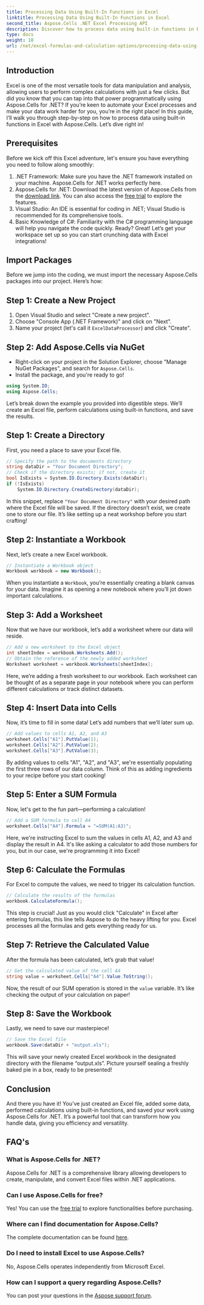 ```yaml
---
title: Processing Data Using Built-In Functions in Excel
linktitle: Processing Data Using Built-In Functions in Excel
second_title: Aspose.Cells .NET Excel Processing API
description: Discover how to process data using built-in functions in Excel with Aspose.Cells for .NET. Follow a step-by-step tutorial for easy automation.
type: docs
weight: 18
url: /net/excel-formulas-and-calculation-options/processing-data-using-built-in-functions/
---
```

## Introduction
Excel is one of the most versatile tools for data manipulation and analysis, allowing users to perform complex calculations with just a few clicks. But did you know that you can tap into that power programmatically using Aspose.Cells for .NET? If you’re keen to automate your Excel processes and make your data work harder for you, you’re in the right place! In this guide, I’ll walk you through step-by-step on how to process data using built-in functions in Excel with Aspose.Cells. Let’s dive right in!
## Prerequisites
Before we kick off this Excel adventure, let's ensure you have everything you need to follow along smoothly:
1. .NET Framework: Make sure you have the .NET framework installed on your machine. Aspose.Cells for .NET works perfectly here.
2. Aspose.Cells for .NET: Download the latest version of Aspose.Cells from the [download link](https://releases.aspose.com/cells/net/). You can also access the [free trial](https://releases.aspose.com/) to explore the features.
3. Visual Studio: An IDE is essential for coding in .NET; Visual Studio is recommended for its comprehensive tools.
4. Basic Knowledge of C#: Familiarity with the C# programming language will help you navigate the code quickly.
Ready? Great! Let’s get your workspace set up so you can start crunching data with Excel integrations!
## Import Packages
Before we jump into the coding, we must import the necessary Aspose.Cells packages into our project. Here’s how:
## Step 1: Create a New Project
1. Open Visual Studio and select "Create a new project".
2. Choose "Console App (.NET Framework)" and click on "Next".
3. Name your project (let's call it `ExcelDataProcessor`) and click "Create".
## Step 2: Add Aspose.Cells via NuGet
- Right-click on your project in the Solution Explorer, choose "Manage NuGet Packages", and search for `Aspose.Cells`.
- Install the package, and you're ready to go!
```csharp
using System.IO;
using Aspose.Cells;
```
Let’s break down the example you provided into digestible steps. We’ll create an Excel file, perform calculations using built-in functions, and save the results. 
## Step 1: Create a Directory 
First, you need a place to save your Excel file.
```csharp
// Specify the path to the documents directory
string dataDir = "Your Document Directory";
// Check if the directory exists; if not, create it
bool IsExists = System.IO.Directory.Exists(dataDir);
if (!IsExists)
	System.IO.Directory.CreateDirectory(dataDir);
```
In this snippet, replace `"Your Document Directory"` with your desired path where the Excel file will be saved. If the directory doesn’t exist, we create one to store our file. It’s like setting up a neat workshop before you start crafting!
## Step 2: Instantiate a Workbook 
Next, let’s create a new Excel workbook.
```csharp
// Instantiate a Workbook object
Workbook workbook = new Workbook();
```
When you instantiate a `Workbook`, you’re essentially creating a blank canvas for your data. Imagine it as opening a new notebook where you’ll jot down important calculations.
## Step 3: Add a Worksheet
Now that we have our workbook, let’s add a worksheet where our data will reside.
```csharp
// Add a new worksheet to the Excel object
int sheetIndex = workbook.Worksheets.Add();
// Obtain the reference of the newly added worksheet
Worksheet worksheet = workbook.Worksheets[sheetIndex];
```
Here, we’re adding a fresh worksheet to our workbook. Each worksheet can be thought of as a separate page in your notebook where you can perform different calculations or track distinct datasets.
## Step 4: Insert Data into Cells
Now, it’s time to fill in some data! Let’s add numbers that we’ll later sum up.
```csharp
// Add values to cells A1, A2, and A3
worksheet.Cells["A1"].PutValue(1);
worksheet.Cells["A2"].PutValue(2);
worksheet.Cells["A3"].PutValue(3);
```
By adding values to cells "A1", "A2", and "A3", we're essentially populating the first three rows of our data column. Think of this as adding ingredients to your recipe before you start cooking!
## Step 5: Enter a SUM Formula
Now, let's get to the fun part—performing a calculation!
```csharp
// Add a SUM formula to cell A4
worksheet.Cells["A4"].Formula = "=SUM(A1:A3)";
```
Here, we're instructing Excel to sum the values in cells A1, A2, and A3 and display the result in A4. It's like asking a calculator to add those numbers for you, but in our case, we're programming it into Excel!
## Step 6: Calculate the Formulas
For Excel to compute the values, we need to trigger its calculation function.
```csharp
// Calculate the results of the formulas
workbook.CalculateFormula();
```
This step is crucial! Just as you would click "Calculate" in Excel after entering formulas, this line tells Aspose to do the heavy lifting for you. Excel processes all the formulas and gets everything ready for us.
## Step 7: Retrieve the Calculated Value
After the formula has been calculated, let’s grab that value!
```csharp
// Get the calculated value of the cell A4
string value = worksheet.Cells["A4"].Value.ToString();
```
Now, the result of our SUM operation is stored in the `value` variable. It’s like checking the output of your calculation on paper!
## Step 8: Save the Workbook 
Lastly, we need to save our masterpiece!
```csharp
// Save the Excel file
workbook.Save(dataDir + "output.xls");
```
This will save your newly created Excel workbook in the designated directory with the filename “output.xls”. Picture yourself sealing a freshly baked pie in a box, ready to be presented!
## Conclusion
And there you have it! You’ve just created an Excel file, added some data, performed calculations using built-in functions, and saved your work using Aspose.Cells for .NET. It’s a powerful tool that can transform how you handle data, giving you efficiency and versatility.
## FAQ's
### What is Aspose.Cells for .NET?
Aspose.Cells for .NET is a comprehensive library allowing developers to create, manipulate, and convert Excel files within .NET applications.
### Can I use Aspose.Cells for free?
Yes! You can use the [free trial](https://releases.aspose.com/) to explore functionalities before purchasing.
### Where can I find documentation for Aspose.Cells?
The complete documentation can be found [here](https://reference.aspose.com/cells/net/).
### Do I need to install Excel to use Aspose.Cells?
No, Aspose.Cells operates independently from Microsoft Excel.
### How can I support a query regarding Aspose.Cells?
You can post your questions in the [Aspose support forum](https://forum.aspose.com/c/cells/9).
